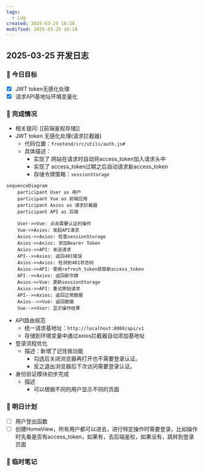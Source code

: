 ```yaml
---
tags:
  - Log
created: 2025-03-25 16:18
modified: 2025-03-25 16:18
---
```


## 2025-03-25 开发日志

### 🎯 今日目标
- [x] JWT token无感化处理
- [x] 请求API基地址环境变量化

### 📝 完成情况
- 相关提问: [[前端鉴权存储]]
- JWT token 无感化处理(请求拦截器)
	-  代码位置：`frontend/src/utils/auth.js#`
	- 具体描述：
		- 实现了 网站在请求时自动将access_token加入请求头中
		- 实现了 access_token过期之后自动请求新access_token
		- 存储令牌策略：`sessionStorage`
```mermaid
sequenceDiagram
    participant User as 用户
    participant Vue as 前端应用
    participant Axios as 请求拦截器
    participant API as 后端

    User->>Vue: 点击需要认证的操作
    Vue->>Axios: 发起API请求
    Axios->>Axios: 检查sessionStorage
    Axios->>Axios: 添加Bearer Token
    Axios->>API: 发送请求
    API-->>Axios: 返回401错误
    Axios->>Axios: 检测到401状态码
    Axios->>API: 使用refresh_token获取新access_token
    API-->>Axios: 返回新令牌
    Axios->>Vue: 更新sessionStorage
    Axios->>API: 重试原始请求
    API-->>Axios: 返回正常数据
    Axios-->>Vue: 返回数据
    Vue-->>User: 显示操作结果
```
- API路由规范
	- 统一请求基地址：`http://localhost:8000/api/v1`
	- 存储到环境变量中通过axios拦截器自动添加基地址
- 登录流程优化
	- 描述：新增了记住我功能
		- 勾选后关闭浏览器再打开也不需要登录认证。
		- 反之退出浏览器后下次访问需要登录认证。
- 身份验证模块初步完成
	- 描述
		- 可以根据不同的用户显示不同的页面

### 🌱 明日计划
- [ ] 用户登出函数
- [ ] 创建HomeView，所有用户都可以进去，进行特定操作时需要登录，比如操作时先看是否有access_token，如果有，去后端鉴权，如果没有，跳转到登录页面

### 📌 临时笔记
```python

```

